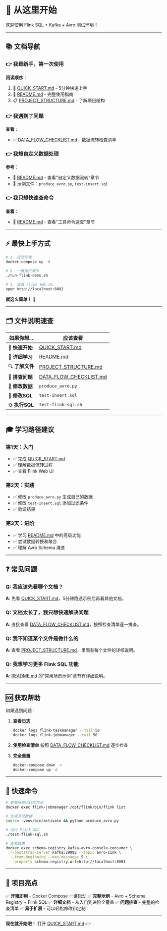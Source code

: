 # 🎯 从这里开始

欢迎使用 Flink SQL + Kafka + Avro 测试环境！

---

## 📚 文档导航

### 👉 我是新手，第一次使用
**阅读顺序**：
1. 📖 [QUICK_START.md](./QUICK_START.md) - 5分钟快速上手
2. 📘 [README.md](./README.md) - 完整使用指南
3. 📋 [PROJECT_STRUCTURE.md](./PROJECT_STRUCTURE.md) - 了解项目结构

### 👉 我遇到了问题
**查看**：
- ✅ [DATA_FLOW_CHECKLIST.md](./DATA_FLOW_CHECKLIST.md) - 数据流转检查清单

### 👉 我想自定义数据处理
**参考**：
- 📘 [README.md](./README.md) - 查看"自定义数据流转"章节
- 📄 示例文件：`produce_avro.py`, `test-insert.sql`

### 👉 我只想快速查命令
**查看**：
- 📘 [README.md](./README.md) - 查看"工具命令速查"章节

---

## ⚡ 最快上手方式

```bash
# 1. 启动环境
docker-compose up -d

# 2. 一键运行演示
./run-flink-demo.sh

# 3. 查看 Flink Web UI
open http://localhost:8082
```

**就这么简单！** 🎉

---

## 🗂️ 文件说明速查

| 如果你想... | 应该查看 |
|------------|---------|
| 🚀 **快速开始** | [QUICK_START.md](./QUICK_START.md) |
| 📖 **详细学习** | [README.md](./README.md) |
| 🔍 **了解文件** | [PROJECT_STRUCTURE.md](./PROJECT_STRUCTURE.md) |
| 🐛 **排查问题** | [DATA_FLOW_CHECKLIST.md](./DATA_FLOW_CHECKLIST.md) |
| 🔧 **修改数据** | `produce_avro.py` |
| 📝 **修改SQL** | `test-insert.sql` |
| ⚙️ **执行SQL** | `test-flink-sql.sh` |

---

## 🎓 学习路径建议

### 第1天：入门
- ✅ 完成 [QUICK_START.md](./QUICK_START.md)
- ✅ 理解数据流转过程
- ✅ 查看 Flink Web UI

### 第2天：实践
- ✅ 修改 `produce_avro.py` 生成自己的数据
- ✅ 修改 `test-insert.sql` 添加过滤条件
- ✅ 验证结果

### 第3天：进阶
- ✅ 学习 [README.md](./README.md) 中的高级功能
- ✅ 尝试数据转换和聚合
- ✅ 理解 Avro Schema 演进

---

## ❓ 常见问题

### Q: 我应该先看哪个文档？
**A**: 先看 [QUICK_START.md](./QUICK_START.md)，5分钟跑通示例后再看其他文档。

### Q: 文档太长了，我只想快速解决问题
**A**: 直接查看 [DATA_FLOW_CHECKLIST.md](./DATA_FLOW_CHECKLIST.md)，按照检查清单逐一排查。

### Q: 我不知道某个文件是做什么的
**A**: 查看 [PROJECT_STRUCTURE.md](./PROJECT_STRUCTURE.md)，里面有每个文件的详细说明。

### Q: 我想学习更多 Flink SQL 功能
**A**: [README.md](./README.md) 的"常用场景示例"章节有详细说明。

---

## 🆘 获取帮助

如果遇到问题：

1. **查看日志**
   ```bash
   docker logs flink-taskmanager --tail 50
   docker logs flink-jobmanager --tail 50
   ```

2. **使用检查清单**
   按照 [DATA_FLOW_CHECKLIST.md](./DATA_FLOW_CHECKLIST.md) 逐步检查

3. **完全重置**
   ```bash
   docker-compose down -v
   docker-compose up -d
   ```

---

## 🎯 快速命令

```bash
# 查看所有运行的作业
docker exec flink-jobmanager /opt/flink/bin/flink list

# 生成测试数据
source .venv/bin/activate && python produce_avro.py

# 运行 Flink SQL
./test-flink-sql.sh

# 查看结果
docker exec schema-registry kafka-avro-console-consumer \
  --bootstrap-server kafka:29092 --topic avro-sink \
  --from-beginning --max-messages 5 \
  --property schema.registry.url=http://localhost:8081
```

---

## 🌟 项目亮点

✅ **开箱即用** - Docker Compose 一键启动
✅ **完整示例** - Avro + Schema Registry + Flink SQL
✅ **详细文档** - 从入门到进阶全覆盖
✅ **问题排查** - 完整的检查清单
✅ **易于扩展** - 可以轻松修改和定制

---

**现在就开始吧！** 打开 [QUICK_START.md](./QUICK_START.md) 👉

